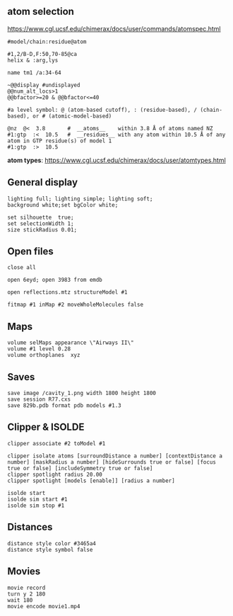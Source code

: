 ## atom selection
https://www.cgl.ucsf.edu/chimerax/docs/user/commands/atomspec.html

```
#model/chain:residue@atom

#1,2/B-D,F:50,70-85@ca
helix & :arg,lys

name tm1 /a:34-64

~@@display #undisplayed
@@num_alt_locs>1 
@@bfactor>=20 & @@bfactor<=40

#a level symbol: @ (atom-based cutoff), : (residue-based), / (chain-based), or # (atomic-model-based)

@nz  @<  3.8       #  __atoms__    within 3.8 Å of atoms named NZ
#1:gtp  :<  10.5   #  __residues__ with any atom within 10.5 Å of any atom in GTP residue(s) of model 1
#1:gtp  :>  10.5     
```
__atom types__:
https://www.cgl.ucsf.edu/chimerax/docs/user/atomtypes.html

## General display
```
lighting full; lighting simple; lighting soft;
background white;set bgColor white;

set silhouette  true;
set selectionWidth 1;
size stickRadius 0.01;
```

## Open files
```
close all

open 6eyd; open 3983 from emdb

open reflections.mtz structureModel #1

fitmap #1 inMap #2 moveWholeMolecules false
```

## Maps
```
volume selMaps appearance \"Airways II\"
volume #1 level 0.28
volume orthoplanes  xyz
```

## Saves
```
save image /cavity_1.png width 1800 height 1800
save session R77.cxs
save 829b.pdb format pdb models #1.3
```

## Clipper & ISOLDE
```
clipper associate #2 toModel #1

clipper isolate atoms [surroundDistance a number] [contextDistance a number] [maskRadius a number] [hideSurrounds true or false] [focus true or false] [includeSymmetry true or false]
clipper spotlight radius 20.00
clipper spotlight [models [enable]] [radius a number]

isolde start
isolde sim start #1
isolde sim stop #1
```

## Distances
```
distance style color #3465a4
distance style symbol false
```

## Movies
```
movie record
turn y 2 180
wait 180
movie encode movie1.mp4
```

